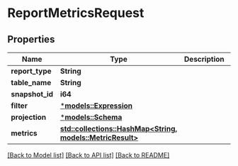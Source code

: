 # ReportMetricsRequest

## Properties
Name | Type | Description | Notes
------------ | ------------- | ------------- | -------------
**report_type** | **String** |  | 
**table_name** | **String** |  | 
**snapshot_id** | **i64** |  | 
**filter** | [***models::Expression**](Expression.md) |  | 
**projection** | [***models::Schema**](Schema.md) |  | 
**metrics** | [**std::collections::HashMap<String, models::MetricResult>**](MetricResult.md) |  | 

[[Back to Model list]](../README.md#documentation-for-models) [[Back to API list]](../README.md#documentation-for-api-endpoints) [[Back to README]](../README.md)


